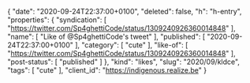 {
  "date": "2020-09-24T22:37:00+0100",
  "deleted": false,
  "h": "h-entry",
  "properties": {
    "syndication": [
      "https://twitter.com/Sp4ghettiCode/status/1309240926360014848"
    ],
    "name": [
      "Like of @Sp4ghettiCode's tweet"
    ],
    "published": [
      "2020-09-24T22:37:00+0100"
    ],
    "category": [
      "cute"
    ],
    "like-of": [
      "https://twitter.com/Sp4ghettiCode/status/1309240926360014848"
    ],
    "post-status": [
      "published"
    ]
  },
  "kind": "likes",
  "slug": "2020/09/kldce",
  "tags": [
    "cute"
  ],
  "client_id": "https://indigenous.realize.be"
}
